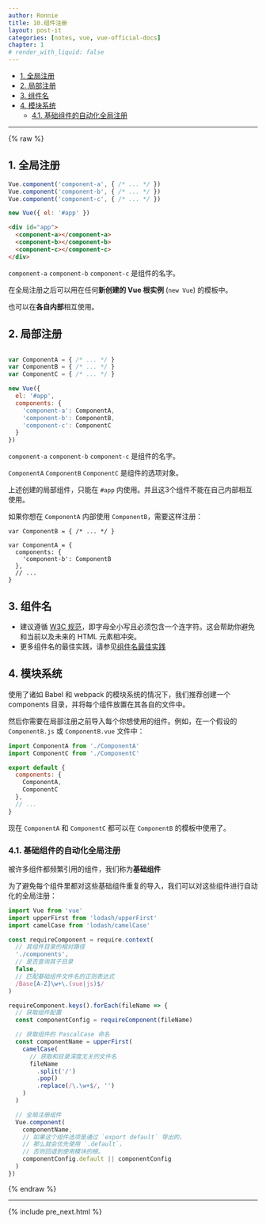 ```yaml
---
author: Ronnie
title: 10.组件注册
layout: post-it
categories: [notes, vue, vue-official-docs]
chapter: 1
# render_with_liquid: false
---
```


<!-- TOC -->

- [1. 全局注册](#1-全局注册)
- [2. 局部注册](#2-局部注册)
- [3. 组件名](#3-组件名)
- [4. 模块系统](#4-模块系统)
    - [4.1. 基础组件的自动化全局注册](#41-基础组件的自动化全局注册)

<!-- /TOC -->

---

{% raw %}
## 1. 全局注册

```js
Vue.component('component-a', { /* ... */ })
Vue.component('component-b', { /* ... */ })
Vue.component('component-c', { /* ... */ })

new Vue({ el: '#app' })
```

```html
<div id="app">
  <component-a></component-a>
  <component-b></component-b>
  <component-c></component-c>
</div>
```

`component-a` `component-b` `component-c` 是组件的名字。

在全局注册之后可以用在任何**新创建的 Vue 根实例** (`new Vue`) 的模板中。

也可以在**各自内部**相互使用。

## 2. 局部注册

```js

var ComponentA = { /* ... */ }
var ComponentB = { /* ... */ }
var ComponentC = { /* ... */ }

new Vue({
  el: '#app',
  components: {
    'component-a': ComponentA,
    'component-b': ComponentB,
    'component-c': ComponentC
  }
})
```

`component-a` `component-b` `component-c` 是组件的名字。

`ComponentA` `ComponentB` `ComponentC` 是组件的选项对象。

上述创建的局部组件，只能在 `#app` 内使用。并且这3个组件不能在自己内部相互使用。

如果你想在 `ComponentA` 内部使用 `ComponentB`，需要这样注册：

```JS
var ComponentB = { /* ... */ }

var ComponentA = {
  components: {
    'component-b': ComponentB
  },
  // ...
}
```

## 3. 组件名

- 建议遵循 [W3C 规范](https://html.spec.whatwg.org/multipage/custom-elements.html#valid-custom-element-name)，即字母全小写且必须包含一个连字符。这会帮助你避免和当前以及未来的 HTML 元素相冲突。
- 更多组件名的最佳实践，请参见[组件名最佳实践](https://cn.vuejs.org/v2/style-guide/#%E5%9F%BA%E7%A1%80%E7%BB%84%E4%BB%B6%E5%90%8D-%E5%BC%BA%E7%83%88%E6%8E%A8%E8%8D%90)

## 4. 模块系统

使用了诸如 Babel 和 webpack 的模块系统的情况下，我们推荐创建一个 components 目录，并将每个组件放置在其各自的文件中。

然后你需要在局部注册之前导入每个你想使用的组件。例如，在一个假设的 `ComponentB.js` 或 `ComponentB.vue` 文件中：

```js
import ComponentA from './ComponentA'
import ComponentC from './ComponentC'

export default {
  components: {
    ComponentA,
    ComponentC
  },
  // ...
}
```

现在 `ComponentA` 和 `ComponentC` 都可以在 `ComponentB` 的模板中使用了。

### 4.1. 基础组件的自动化全局注册

被许多组件都频繁引用的组件，我们称为**基础组件**

为了避免每个组件里都对这些基础组件重复的导入，我们可以对这些组件进行自动化的全局注册：

```js
import Vue from 'vue'
import upperFirst from 'lodash/upperFirst'
import camelCase from 'lodash/camelCase'

const requireComponent = require.context(
  // 其组件目录的相对路径
  './components',
  // 是否查询其子目录
  false,
  // 匹配基础组件文件名的正则表达式
  /Base[A-Z]\w+\.(vue|js)$/
)

requireComponent.keys().forEach(fileName => {
  // 获取组件配置
  const componentConfig = requireComponent(fileName)

  // 获取组件的 PascalCase 命名
  const componentName = upperFirst(
    camelCase(
      // 获取和目录深度无关的文件名
      fileName
        .split('/')
        .pop()
        .replace(/\.\w+$/, '')
    )
  )

  // 全局注册组件
  Vue.component(
    componentName,
    // 如果这个组件选项是通过 `export default` 导出的，
    // 那么就会优先使用 `.default`，
    // 否则回退到使用模块的根。
    componentConfig.default || componentConfig
  )
})
```
{% endraw %}

---

{% include pre_next.html %}
